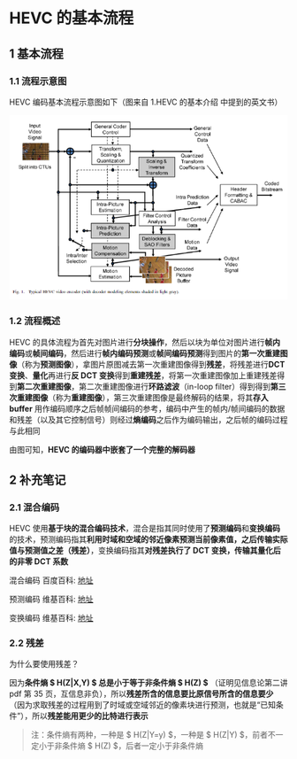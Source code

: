 # HEVC 的基本流程

## 1 基本流程

### 1.1 流程示意图

HEVC 编码基本流程示意图如下（图来自 1.HEVC 的基本介绍 中提到的英文书）

![2_HEVC 编解码流程_0](<markdown_images/2_HEVC%20编解码流程_0.png>)

### 1.2 流程概述

HEVC 的具体流程为首先对图片进行**分块操作**，然后以块为单位对图片进行**帧内编码**或**帧间编码**，然后进行**帧内编码预测**或**帧间编码预测**得到图片的**第一次重建图像**（称为**预测图像**），拿图片原图减去第一次重建图像得到**残差**，将残差进行**DCT变换**、**量化**再进行**反 DCT 变换**得到**重建残差**，将第一次重建图像加上重建残差得到**第二次重建图像**，第二次重建图像进行**环路滤波**（in-loop filter）得到得到**第三次重建图像**（称为**重建图像**），第三次重建图像是最终解码的结果，将其**存入 buffer** 用作编码顺序之后帧帧间编码的参考，编码中产生的帧内/帧间编码的数据和残差（以及其它控制信号）则经过**熵编码**之后作为编码输出，之后帧的编码过程与此相同

由图可知，**HEVC 的编码器中嵌套了一个完整的解码器**

## 2 补充笔记

### 2.1 混合编码

HEVC 使用**基于块的混合编码技术**，混合是指其同时使用了**预测编码**和**变换编码**的技术，预测编码指其**利用时域和空域的邻近像素预测当前像素值，之后传输实际值与预测值之差（残差）**，变换编码指其**对残差执行了 DCT 变换，传输其量化后的非零 DCT 系数**

混合编码 百度百科: [地址]([https://baike.baidu.com/item/混合编码](https://baike.baidu.com/item/%E6%B7%B7%E5%90%88%E7%BC%96%E7%A0%81))

预测编码 维基百科: [地址]([https://zh.wikipedia.org/wiki/預測編碼](https://zh.wikipedia.org/wiki/%E9%A0%90%E6%B8%AC%E7%B7%A8%E7%A2%BC))

变换编码 维基百科: [地址]([https://zh.wikipedia.org/wiki/变换编码](https://zh.wikipedia.org/wiki/%E5%8F%98%E6%8D%A2%E7%BC%96%E7%A0%81))

### 2.2 残差

为什么要使用残差？

因为**条件熵 $  H(Z|X,Y)  $ 总是小于等于非条件熵 $  H(Z)  $** （证明见信息论第二讲 pdf 第 35 页，互信息非负），所以**残差所含的信息要比原信号所含的信息要少**（因为求取残差的过程用到了时域或空域邻近的像素块进行预测，也就是“已知条件”），所以**残差能用更少的比特进行表示**

> 注：条件熵有两种，一种是 $  H(Z|Y=y)  $，一种是 $  H(Z|Y)  $，前者不一定小于非条件熵 $  H(Z)  $，后者一定小于非条件熵